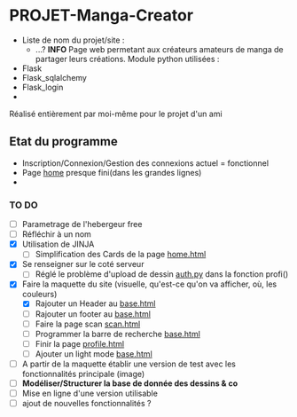 # PROJET-Manga-Creator

- Liste de nom du projet/site :
  - ...?
**INFO**
Page web permetant aux créateurs amateurs de manga de partager leurs créations.
Module python utilisées :
- Flask
- Flask_sqlalchemy
- Flask_login
-
Réalisé entièrement par moi-même pour le projet d'un ami
## Etat du programme
- Inscription/Connexion/Gestion des connexions actuel = fonctionnel
- Page [home](https://github.com/Kyosse/Projet-H/blob/main/website/templates/home.html) presque fini(dans les grandes lignes)
-
### TO DO
- [ ] Parametrage de l'hebergeur free
- [ ] Réfléchir à un nom
- [x] Utilisation de JINJA
  - [ ] Simplification des Cards de la page [home.html](https://github.com/Kyosse/Projet-H/blob/main/website/templates/home.html)
- [x] Se renseigner sur le coté serveur
  - [ ] Réglé le problème d'upload de dessin [auth.py](https://github.com/Kyosse/Projet-H/tree/main/website/auth.py) dans la fonction profi()
- [x] Faire la maquette du site (visuelle, qu'est-ce qu'on va afficher, où, les couleurs)
  - [x] Rajouter un Header au [base.html](https://github.com/Kyosse/Projet-H/blob/main/website/templates/base.html)
  - [ ] Rajouter un footer au [base.html](https://github.com/Kyosse/Projet-H/blob/main/website/templates/base.html)
  - [ ] Faire la page scan [scan.html](https://github.com/Kyosse/Projet-H/tree/main/website/scan.html)
  - [ ] Programmer la barre de recherche [base.html](https://github.com/Kyosse/Projet-H/blob/main/website/templates/base.html)
  - [ ] Finir la page [profile.html](https://github.com/Kyosse/Projet-H/blob/main/website/templates/profile.html)
  - [ ] Ajouter un light mode [base.html](https://github.com/Kyosse/Projet-H/blob/main/website/templates/base.html)
- [ ] A partir de la maquette établir une version de test avec les fonctionnalités principale (image)
- [ ] **Modéliser/Structurer la base de donnée des dessins & co**
- [ ] Mise en ligne d'une version utilisable
- [ ] ajout de nouvelles fonctionnalités ?
